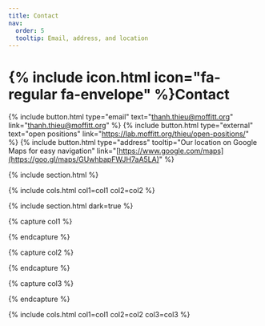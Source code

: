 ```yaml
---
title: Contact
nav:
  order: 5
  tooltip: Email, address, and location
---
```


# {% include icon.html icon="fa-regular fa-envelope" %}Contact

<!-- Lorem ipsum dolor sit amet, consectetur adipiscing elit, sed do eiusmod tempor
incididunt ut labore et dolore magna aliqua. Ut enim ad minim veniam, quis
nostrud exercitation ullamco laboris nisi ut aliquip ex ea commodo consequat. -->

{%
  include button.html
  type="email"
  text="thanh.thieu@moffitt.org"
  link="thanh.thieu@moffitt.org"
%}
{%
  include button.html
  type="external"
  text="open positions"
  link="https://lab.moffitt.org/thieu/open-positions/"
%}
{%
  include button.html
  type="address"
  tooltip="Our location on Google Maps for easy navigation"
  link="[https://www.google.com/maps](https://goo.gl/maps/GUwhbapFWJH7aA5LA)"
%}

{% include section.html %}

<!-- {% capture col1 %}

{%
  include figure.html
  image="images/photo.jpg"
  caption="Lorem ipsum"
%}

{% endcapture %}

{% capture col2 %}

{%
  include figure.html
  image="images/photo.jpg"
  caption="Lorem ipsum"
%}

{% endcapture %} -->

{% include cols.html col1=col1 col2=col2 %}

{% include section.html dark=true %}

{% capture col1 %}
<!-- Lorem ipsum dolor sit amet  
consectetur adipiscing elit  
sed do eiusmod tempor -->
{% endcapture %}

{% capture col2 %}
<!-- Lorem ipsum dolor sit amet  
consectetur adipiscing elit  
sed do eiusmod tempor -->
{% endcapture %}

{% capture col3 %}
<!-- Lorem ipsum dolor sit amet  
consectetur adipiscing elit  
sed do eiusmod tempor -->
{% endcapture %}

{% include cols.html col1=col1 col2=col2 col3=col3 %}
